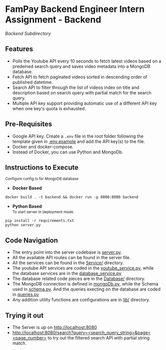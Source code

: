 # FamPay Backend Engineer Intern Assignment - Backend

*Backend Subdirectory*

## Features

- Polls the Youtube API every 10 seconds to fetch latest videos based on a predeined search query and saves video metadata into a MongoDB database.
- Fetch API to fetch paginated videos sorted in descending order of published datetime.
- Search API to filter through the list of videos index on title and description based on search query with partial match for the search query.
- Multiple API key support providing automatic use of  a different API key when one key's quota is exhausted.

## Pre-Requisites

- Google API key. Create a `.env` file in the root folder following the template given in [.env.example](./.env.example) and add the API key(s) to the file.
- Docker and docker-compose.
- Instead of Docker, you can use Python and MongoDb.

## Instructions to Execute

<small>Configure config.ts for MongoDB database</small>
- <strong>Docker Based</strong>

```console
docker build . -t backend && docker run -p 8080:8080 backend
``` 
- <strong>Python Based</strong>\
<small>To start server in deployment mode.</small>
```shell
pip install -r requirements.txt
python server.py
```

## Code Navigation
- The entry point into the server codebase is [server.py](./server.py).
- All the available API routes can be found in the server file.
- All the services can be found in the [Service/](./Service/) directory.
- The youtube API services are coded in the [youtube_service.py](./Service/youtube_service.py), while the database services are in the [database_service.py](./Service/database_service.py)
- The database related code pieces are in the [Database/](./Database/) directory.
- The MongoDB connection is defined in [mongoDb.py](./Database/mongoDB.py), while the Schema used in [schema.py](./Database/schema.py). And the queries execting on the database are coded in [queries.py](./Database/queries.py)
- Any addition utility functions are configurations are in [lib/](./lib/) directory.

## Trying it out
- The Server is up on [http://localhost:8080](http://localhost:8080)
- [http://localhost:8080/search?query=<search_query_string>&page=<page_number>](http://localhost:8080/search?query=<search_query_string>&page=<page_number>) to try out the filtered search API with partial string match.